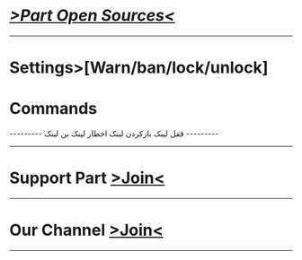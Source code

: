# [*>Part Open Sources<*](https://github.com/SoHeil-R/Part)

* * *

# Settings>[Warn/ban/lock/unlock]
# Commands
*---------*
قفل لینک
بازکردن لینک
اخطار لینک
بن لینک
*---------*

* * * 

# Support Part [>Join<](https://t.me/joinchat/AAAAAENXcEL-mehio3KKUw)

* * *

# Our Channel [>Join<](t.me/PartTeam)

* * *

